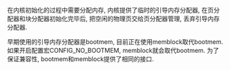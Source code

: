 在内核初始化的过程中需要分配内存, 内核提供了临时的引导内存分配器, 在页分配器和块分配器初始化完毕后, 把空闲的物理页交给页分配器管理, 丢弃引导内存分配器. 

早期使用的引导内存分配器是bootmem, 目前正在使用memblock取代bootmem. 如果开启配置宏CONFIG_NO_BOOTMEM, memblock就会取代bootmem. 为了保证兼容性, bootmem和memblock提供了相同的接口. 